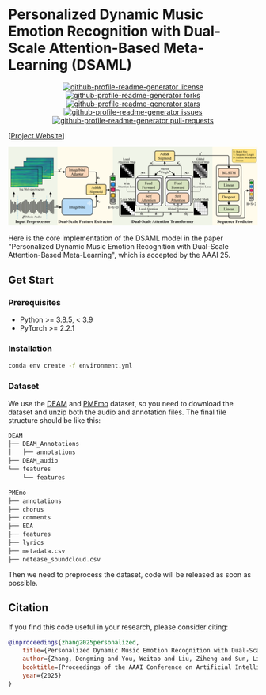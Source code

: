 # Personalized Dynamic Music Emotion Recognition with Dual-Scale Attention-Based Meta-Learning (DSAML)
<p align="center">
    <a href="https://github.com/Littleor/Personalized-DMER/blob/main/LICENSE" target="blank">
    <img src="https://img.shields.io/github/license/Littleor/Personalized-DMER?style=flat-square" alt="github-profile-readme-generator license" />
    </a>
    <a href="https://github.com/Littleor/Personalized-DMER/fork" target="blank">
    <img src="https://img.shields.io/github/forks/Littleor/Personalized-DMER?style=flat-square" alt="github-profile-readme-generator forks"/>
    </a>
    <a href="https://github.com/Littleor/Personalized-DMER/stargazers" target="blank">
    <img src="https://img.shields.io/github/stars/Littleor/Personalized-DMER?style=flat-square" alt="github-profile-readme-generator stars"/>
    </a>
    <a href="https://github.com/Littleor/Personalized-DMER/issues" target="blank">
    <img src="https://img.shields.io/github/issues/Littleor/Personalized-DMER?style=flat-square" alt="github-profile-readme-generator issues"/>
    </a>
    <a href="https://github.com/Littleor/Personalized-DMER/pulls" target="blank">
    <img src="https://img.shields.io/github/issues-pr/Littleor/Personalized-DMER?style=flat-square" alt="github-profile-readme-generator pull-requests"/>
    </a>
</p>

[[Project Website](https://littleor.github.io/PDMER/)] 

![Model Architecture](./static/images/Model-Architecture.png)

Here is the core implementation of the DSAML model in the paper "Personalized Dynamic Music Emotion Recognition with Dual-Scale Attention-Based Meta-Learning", which is accepted by the AAAI 25.

## Get Start

### Prerequisites

* Python >= 3.8.5, < 3.9
* PyTorch >= 2.2.1

### Installation

```bash
conda env create -f environment.yml
```

### Dataset
We use the [DEAM](https://cvml.unige.ch/databases/DEAM/) and [PMEmo](https://github.com/HuiZhangDB/PMEmo) dataset, so you need to download the dataset and unzip both the audio and annotation files. The final file structure should be like this:
```txt
DEAM
├── DEAM_Annotations
│   ├── annotations
├── DEAM_audio
└── features
    └── features
```
```txt
PMEmo
├── annotations
├── chorus
├── comments
├── EDA
├── features
├── lyrics
├── metadata.csv
├── netease_soundcloud.csv
```

Then we need to preprocess the dataset, code will be released as soon as possible.

## Citation

If you find this code useful in your research, please consider citing:

```bibtex
@inproceedings{zhang2025personalized,
    title={Personalized Dynamic Music Emotion Recognition with Dual-Scale Attention-Based Meta-Learning},
    author={Zhang, Dengming and You, Weitao and Liu, Ziheng and Sun, Lingyun and Chen, Pei},
    booktitle={Proceedings of the AAAI Conference on Artificial Intelligence},
    year={2025}
}
```
